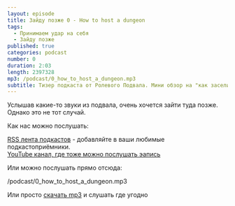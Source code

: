 ```yaml
---
layout: episode
title: Зайду позже 0 - How to host a dungeon
tags:
  - Принимаем удар на себя
  - Зайду позже
published: true
categories: podcast
number: 0
duration: 2:03
length: 2397328
mp3: /podcast/0_how_to_host_a_dungeon.mp3
subtitle: Тизер подкаста от Ролевого Подвала. Мини обзор на "как заселить подземелье" на 2 минуты
---
```

Услышав какие-то звуки из подвала, очень хочется зайти туда позже. Однако это не тот случай.

Как нас можно послушать:

[RSS лента подкастов](/podcast-feed.xml) - добавляйте в ваши любимые подкастоприёмники.  
[YouTube канал, где тоже можно послушать эапись](https://www.youtube.com/channel/UCr-09bDJ9wvDxTMmotgOeFg)

Или можно послушать прямо отсюда:

/podcast/0_how_to_host_a_dungeon.mp3

Или просто [скачать mp3](/podcast/0_how_to_host_a_dungeon.mp3) и слушать где угодно
